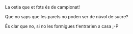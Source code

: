 La ostia que et fots és de campionat!

Que no saps que les parets no poden ser de núvol de sucre?

És clar que no, si no les formigues t'entrarien a casa ;-P
